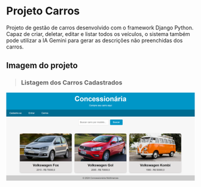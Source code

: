 # Projeto Carros
Projeto de gestão de carros desenvolvido com o framework Django Python. Capaz de criar, deletar, editar e listar todos os veículos, o sistema também pode utilizar a IA Gemini para gerar as descrições não preenchidas dos carros.

## Imagem do projeto 

> ### Listagem dos Carros Cadastrados
![image](./static/img/example-image/github_carslist.png)
